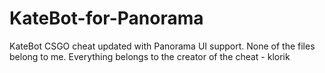 # KateBot-for-Panorama
KateBot CSGO cheat updated with Panorama UI support.
None of the files belong to me. Everything belongs to the creator of the cheat - klorik
